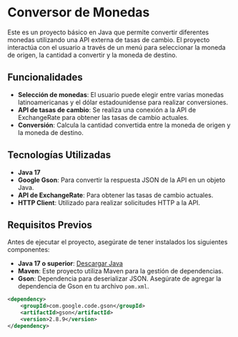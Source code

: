 # Conversor de Monedas

Este es un proyecto básico en Java que permite convertir diferentes monedas utilizando una API externa de tasas de cambio. El proyecto interactúa con el usuario a través de un menú para seleccionar la moneda de origen, la cantidad a convertir y la moneda de destino.

## Funcionalidades

- **Selección de monedas**: El usuario puede elegir entre varias monedas latinoamericanas y el dólar estadounidense para realizar conversiones.
- **API de tasas de cambio**: Se realiza una conexión a la API de ExchangeRate para obtener las tasas de cambio actuales.
- **Conversión**: Calcula la cantidad convertida entre la moneda de origen y la moneda de destino.

## Tecnologías Utilizadas

- **Java 17**
- **Google Gson**: Para convertir la respuesta JSON de la API en un objeto Java.
- **API de ExchangeRate**: Para obtener las tasas de cambio actuales.
- **HTTP Client**: Utilizado para realizar solicitudes HTTP a la API.

## Requisitos Previos

Antes de ejecutar el proyecto, asegúrate de tener instalados los siguientes componentes:

- **Java 17 o superior**: [Descargar Java](https://www.oracle.com/java/technologies/javase-jdk17-downloads.html)
- **Maven**: Este proyecto utiliza Maven para la gestión de dependencias.
- **Gson**: Dependencia para deserializar JSON. Asegúrate de agregar la dependencia de Gson en tu archivo `pom.xml`.

```xml
<dependency>
    <groupId>com.google.code.gson</groupId>
    <artifactId>gson</artifactId>
    <version>2.8.9</version>
</dependency>
